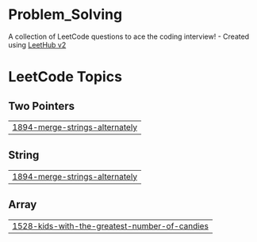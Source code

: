 # Problem_Solving
A collection of LeetCode questions to ace the coding interview! - Created using [LeetHub v2](https://github.com/arunbhardwaj/LeetHub-2.0)

<!---LeetCode Topics Start-->
# LeetCode Topics
## Two Pointers
|  |
| ------- |
| [1894-merge-strings-alternately](https://github.com/MuhammadMahfouz/Problem_Solving/tree/master/1894-merge-strings-alternately) |
## String
|  |
| ------- |
| [1894-merge-strings-alternately](https://github.com/MuhammadMahfouz/Problem_Solving/tree/master/1894-merge-strings-alternately) |
## Array
|  |
| ------- |
| [1528-kids-with-the-greatest-number-of-candies](https://github.com/MuhammadMahfouz/Problem_Solving/tree/master/1528-kids-with-the-greatest-number-of-candies) |
<!---LeetCode Topics End-->